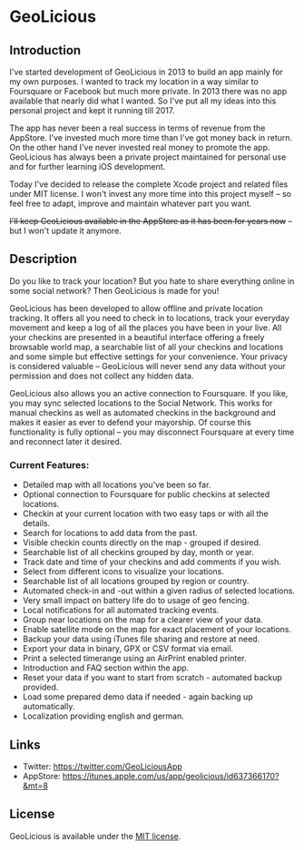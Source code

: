 # GeoLicious

## Introduction

I've started development of GeoLicious in 2013 to build an app mainly for my own purposes. I wanted to track my location in a way similar to Foursquare or Facebook but much more private. In 2013 there was no app available that nearly did what I wanted. So I've put all my ideas into this personal project and kept it running till 2017.

The app has never been a real success in terms of revenue from the AppStore. I've invested much more time than I've got money back in return. On the other hand I've never invested real money to promote the app. GeoLicious has always been a private project maintained for personal use and for further learning iOS development.

Today I've decided to release the complete Xcode project and related files under MIT license. I won't invest any more time into this project myself – so feel free to adapt, improve and maintain whatever part you want.

~~I'll keep GeoLicious available in the AppStore as it has been for years now~~ – but I won't update it anymore.

## Description

Do you like to track your location? But you hate to share everything online in some social network? Then GeoLicious is made for you!
	
GeoLicious has been developed to allow offline and private location tracking. It offers all you need to check in to locations, track your everyday movement and keep a log of all the places you have been in your live. All your checkins are presented in a beautiful interface offering a freely browsable world map, a searchable list of all your checkins and locations and some simple but effective settings for your convenience. Your privacy is considered valuable – GeoLicious will never send any data without your permission and does not collect any hidden data.

GeoLicious also allows you an active connection to Foursquare. If you like, you may sync selected locations to the Social Network. This works for manual checkins as well as automated checkins in the background and makes it easier as ever to defend your mayorship. Of course this functionality is fully optional – you may disconnect Foursquare at every time and reconnect later it desired.

### Current Features:
	
- Detailed map with all locations you've been so far.
- Optional connection to Foursquare for public checkins at selected locations.
- Checkin at your current location with two easy taps or with all the details.
- Search for locations to add data from the past.
- Visible checkin counts directly on the map - grouped if desired.
- Searchable list of all checkins grouped by day, month or year.
- Track date and time of your checkins and add comments if you wish.
- Select from different icons to visualize your locations.
- Searchable list of all locations grouped by region or country.
- Automated check-in and -out within a given radius of selected locations.
- Very small impact on battery life do to usage of geo fencing.
- Local notifications for all automated tracking events.
- Group near locations on the map for a clearer view of your data.
- Enable satellite mode on the map for exact placement of your locations.
- Backup your data using iTunes file sharing and restore at need.
- Export your data in binary, GPX or CSV format via email.
- Print a selected timerange using an AirPrint enabled printer.
- Introduction and FAQ section within the app.
- Reset your data if you want to start from scratch - automated backup provided.
- Load some prepared demo data if needed - again backing up automatically.
- Localization providing english and german.
	

## Links

- Twitter: https://twitter.com/GeoLiciousApp
- AppStore: https://itunes.apple.com/us/app/geolicious/id637366170?&mt=8

## License

GeoLicious is available under the [MIT license](http://opensource.org/licenses/MIT).
